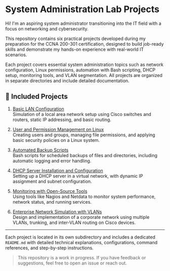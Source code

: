 # System Administration Lab Projects

Hi! I'm an aspiring system administrator transitioning into the IT field with a focus on networking and cybersecurity.  

This repository contains six practical projects developed during my preparation for the CCNA 200-301 certification, designed to build job-ready skills and demonstrate my hands-on experience with real-world IT scenarios.

Each project covers essential system administration topics such as network configuration, Linux permissions, automation with Bash scripting, DHCP setup, monitoring tools, and VLAN segmentation. All projects are organized in separate directories and include detailed documentation.

## 📁 Included Projects

1. [Basic LAN Configuration](./project1-basic-lan-setup)  
   Simulation of a local area network setup using Cisco switches and routers, static IP addressing, and basic routing.

2. [User and Permission Management on Linux](./project2-linux-users-permissions)  
   Creating users and groups, managing file permissions, and applying basic security policies on a Linux system.

3. [Automated Backup Scripts](./project3-backup-scripts)  
   Bash scripts for scheduled backups of files and directories, including automatic logging and error handling.

4. [DHCP Server Installation and Configuration](./project4-dhcp-server-setup)  
   Setting up a DHCP server in a virtual network, with dynamic IP assignment and subnet configuration.

5. [Monitoring with Open-Source Tools](./project5-network-monitoring)  
   Using tools like Nagios and Netdata to monitor system performance, network status, and running services.

6. [Enterprise Network Simulation with VLANs](./project6-enterprise-multivlan)  
   Design and implementation of a corporate network using multiple VLANs, trunking, and inter-VLAN routing on Cisco devices.

---

Each project is located in its own subdirectory and includes a dedicated `README.md` with detailed technical explanations, configurations, command references, and step-by-step instructions.

> This repository is a work in progress. If you have feedback or suggestions, feel free to open an issue or reach out.
